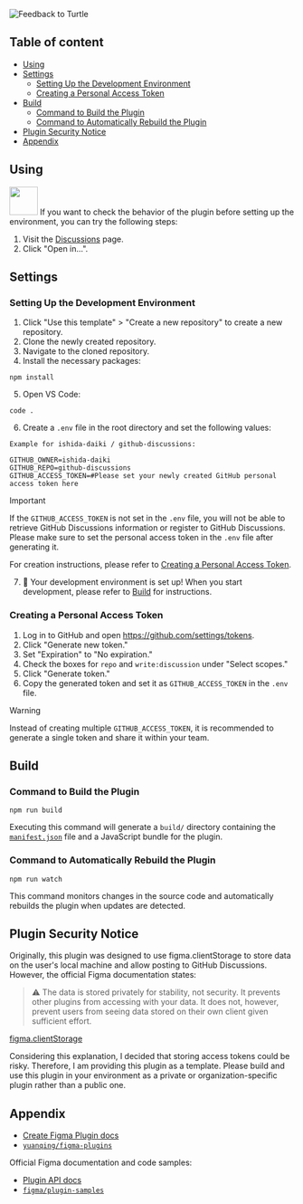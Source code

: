 ![Feedback to Turtle](https://github.com/ishida-daiki/github-discussions/blob/main/_resources/Thumbnail.png)

## Table of content
- [Using](#using)
- [Settings](#settings)
  - [Setting Up the Development Environment](#Setting-Up-the-Development-Environment) 
  - [Creating a Personal Access Token](#Creating-a-Personal-Access-Token) 
- [Build](#build)
  - [Command to Build the Plugin](#Command-to-Build-the-Plugin) 
  - [Command to Automatically Rebuild the Plugin](#Command-to-Automatically-Rebuild-the-Plugin)
- [Plugin Security Notice](#Plugin-Security-Notice)
- [Appendix](#Appendix)

## Using

<img src="https://github.com/ishida-daiki/github-discussions/blob/main/_resources/Icon.png" width="50px"> 
If you want to check the behavior of the plugin before setting up the environment, you can try the following steps:

1. Visit the [Discussions](https://www.figma.com/community/plugin/888356646278934516/Design) page.
2. Click "Open in...".

## Settings
### Setting Up the Development Environment
1. Click "Use this template" > "Create a new repository" to create a new repository.
2. Clone the newly created repository.
3. Navigate to the cloned repository.
4. Install the necessary packages:
```cli
npm install
```
5. Open VS Code:
```cli
code .
```
6. Create a `.env` file in the root directory and set the following values:
```.env
Example for ishida-daiki / github-discussions:

GITHUB_OWNER=ishida-daiki
GITHUB_REPO=github-discussions
GITHUB_ACCESS_TOKEN=#Please set your newly created GitHub personal access token here
```
> [!IMPORTANT]
> If the `GITHUB_ACCESS_TOKEN` is not set in the `.env` file, you will not be able to retrieve GitHub Discussions information or register to GitHub Discussions.
> Please make sure to set the personal access token in the `.env` file after generating it.
>
> For creation instructions, please refer to [Creating a Personal Access Token](#creating-a-personal-access-token).

7. 🎉 Your development environment is set up! When you start development, please refer to [Build](#build) for instructions.

### Creating a Personal Access Token
1. Log in to GitHub and open https://github.com/settings/tokens.
2. Click "Generate new token."
3. Set "Expiration" to "No expiration."
4. Check the boxes for `repo` and `write:discussion` under "Select scopes."
5. Click "Generate token."
6. Copy the generated token and set it as `GITHUB_ACCESS_TOKEN` in the `.env` file.
> [!WARNING]
> Instead of creating multiple `GITHUB_ACCESS_TOKEN`, it is recommended to generate a single token and share it within your team.

## Build
### Command to Build the Plugin
```cli
npm run build
```
Executing this command will generate a `build/` directory containing the [`manifest.json`](https://figma.com/plugin-docs/manifest/)  file and a JavaScript bundle for the plugin.

### Command to Automatically Rebuild the Plugin
```cli
npm run watch
```
This command monitors changes in the source code and automatically rebuilds the plugin when updates are detected.

## Plugin Security Notice
Originally, this plugin was designed to use figma.clientStorage to store data on the user's local machine and allow posting to GitHub Discussions. However, the official Figma documentation states:
> ⚠ The data is stored privately for stability, not security. It prevents other plugins from accessing with your data. It does not, however, prevent users from seeing data stored on their own client given sufficient effort.

[figma.clientStorage](https://www.figma.com/plugin-docs/api/figma-clientStorage/#:~:text=%E2%9A%A0%20The%20data%20is%20stored%20privately%20for%20stability%2C%20not%20security.%20It%20prevents%20other%20plugins%20from%20accessing%20with%20your%20data.%20It%20does%20not%2C%20however%2C%20prevent%20users%20from%20seeing%20data%20stored%20on%20their%20own%20client%20given%20sufficient%20effort.)

Considering this explanation, I decided that storing access tokens could be risky. Therefore, I am providing this plugin as a template. Please build and use this plugin in your environment as a private or organization-specific plugin rather than a public one.


## Appendix

- [Create Figma Plugin docs](https://yuanqing.github.io/create-figma-plugin/)
- [`yuanqing/figma-plugins`](https://github.com/yuanqing/figma-plugins#readme)

Official Figma documentation and code samples:

- [Plugin API docs](https://figma.com/plugin-docs/)
- [`figma/plugin-samples`](https://github.com/figma/plugin-samples#readme)
